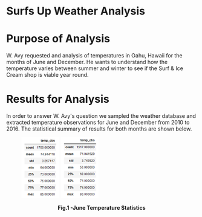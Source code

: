 # Surfs Up Weather Analysis
# Purpose of Analysis
W. Avy requested and analysis of temperatures in Oahu, Hawaii for the months of June and December.  He wants to understand how the temperature varies between summer and winter to see if the Surf & Ice Cream shop is viable year round.
# Results for Analysis
In order to answer W. Avy's question we sampled the weather database and extracted temperature observations for June and December from 2010 to 2016.  The statistical summary of results for both months are shown below.
<figure>
<p>
<img src="June_Temps.png" alt="June_Temps.png" width="100"/> 
<img src="Dec_Temps.png" alt="Dec_Temps.png" width="100" />
<figcaption align = "center"><b>Fig.1 -June Temperature Statistics</b></figcaption>
<figure>

